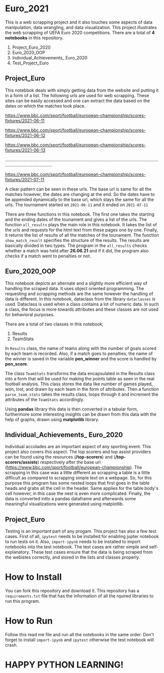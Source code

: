 # Euro_2021
This is a web scrapping project and it also touches some aspects of data manipulation, data wrangling, and data visualization. This project illustrates the web scrapping of UEFA Euro 2020 competitions. There are a total of **4 notebooks** in this repository.

1. Project_Euro_2020
2. Euro_2020_OOP
3. Individual_Achievements_ Euro_2020
4. Test_Project_Euro

## Project_Euro

This notebbok deals with simply getting data from the website and putting it in a form of a list. The following urls are used for web scrapping. These sites can be easily accessed and one can extract the data based on the dates on which the matches took place.

https://www.bbc.com/sport/football/european-championship/scores-fixtures/2021-06-11

https://www.bbc.com/sport/football/european-championship/scores-fixtures/2021-06-12

https://www.bbc.com/sport/football/european-championship/scores-fixtures/2021-06-13

..................................................................................................................................................................


https://www.bbc.com/sport/football/european-championship/scores-fixtures/2021-07-11

A clear pattern can be seen in these urls. The base url is same for all the matches however, the dates are changing at the end. So the dates have to be appended dynamically to the base url, which stays the same for all the urls. The tournament started on `2021-06-11` and it ended on `2021-07-11` 

There are three functions in this notebook. The first one takes the starting and the ending dates of the tounament and gives a list of the urls. The function `all_results` plays the main role in this notebook. It takes the list of the urls and requests for the html text from these pages one by one. Finally, it returns the list of results of all the matches of the tounament. The function `show_match_reuslt` specifies the structure of the results. The results are basically divided in two types. The program in the `all_results` checks whether a match was held after **26.06.21** and if it did, the program also checks if a match went to penalties or not.

## Euro_2020_OOP

This notebook depicts an alternate and a slightly more efficient way of handling the scraped data. It uses object oriented programming. The requesting and scrapping methods are the same however the handling of data is different. In this notebook, dataclass from the library `dataclasses` is used. Dataclass is used when a class contains a lot of numeric data. In such a class, the focus is more towards attributes and these classes are not used for behavioral purposes. 

There are a total of two classes in this notebook;

1. Results
2. TeamStats

In `Results` class, the name of teams along with the number of goals scored by each team is recorded. Also, if a match goes to penalties, the name of the winner is saved in the variable **pen_winner** and the score is handled by **pen_score**.

The class `TeamStats` transforms the data encapsulated in the Results class into a form that will be used for making the points table as seen in the real football analysis. This class stores the data like number of games played, won, lost, and drawn by each team in the form of attributes. Then a function `parse_team_stats` takes the results class, loops through it and increment the attributes of the `TeamStats` accordingly.

Using **pandas** library this data is then converted in a tabular form, furthermore some interesting insights can be drawn from this data with the help of graphs, drawn using **matplotlib** library.

## Individual_Achievements_ Euro_2020

Individual accolades are an important aspect of any sporting event. This project also covers this aspect. The top scorers and top assist providers can be found using the resources (**/top-scorers**) and (**/top-scorers/assists**) respectively after the base url (https://www.bbc.com/sport/football/european-championship). The scrapping in this case was a little different as scrapping a table is a little difficult as compared to scrapping simple text on a webpage. So, for this purpose this program has some nested loops that first goes in the table heads and grabs all the cell in the header. Same applies for the table body's cell however, in this case the nest is even more complicated. Finally, the data is converted intto a pandas dataframe and afterwards some meaningful visualizations were generated using matplotlib.

## Project_Euro

Testing is an important part of any progam. This project has also a few test cases. First of all, `ipytest` needs to be installed for enabling jupter notebook to run tests on it. Also, `import-ipynb` needs to be installed to import notebooks into the test notebook. The test cases are rather simple and self-explanatory. These test cases ensure that the data is being scraped from the webistes correctly, and stored in the lists and classes properly.


# How to Install

You can fork this repository and download it. This repository has a `requirements.txt` file that has the information of all the rquired libraries to run this program.

# How to Run

Follow this read me file and run all the notebooks in the same order. Don't forget to install `import-ipynb` and `ipytest` otherwise the test notebook will crash.


#   HAPPY PYTHON LEARNING!
